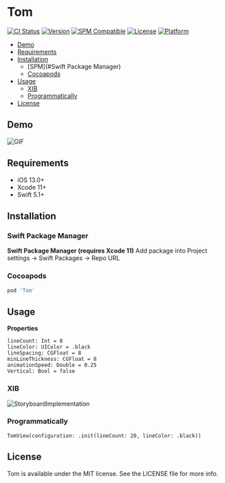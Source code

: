 # Tom

[![CI Status](https://github.com/Retro-Cartoons/Tom/workflows/Tom%20CI/badge.svg?branch=main)](https://github.com/Retro-Cartoons/Tom/actions)
[![Version](https://img.shields.io/cocoapods/v/Tom.svg)](https://github.com/Retro-Cartoons/Tom)
[![SPM Compatible](https://img.shields.io/badge/SPM-1.0.0-brightgreen.svg)](https://swift.org/package-manager)
[![License](https://img.shields.io/cocoapods/l/Tom.svg)](https://github.com/Retro-Cartoons/Tom)
[![Platform](https://img.shields.io/cocoapods/p/Tom.svg)](https://github.com/Retro-Cartoons/Tom)

- [Demo](#demo)
- [Requirements](#requirements)
- [Installation](#installation)
  - [SPM](#Swift Package Manager)
  - [Cocoapods](#cocoapods)
- [Usage](#usage)
  - [XIB](#xib)
  - [Programmatically](#programmatically)
- [License](#license)

## Demo

![GIF](https://media.giphy.com/media/OoC14F1Xz8QzmnCAeO/giphy.gif)

## Requirements

- iOS 13.0+
- Xcode 11+
- Swift 5.1+

## Installation

### Swift Package Manager

**Swift Package Manager (requires Xcode 11)**
Add package into Project settings -> Swift Packages -> Repo URL

### Cocoapods

```ruby
pod 'Tom'
```

## Usage

**Properties**
```
lineCount: Int = 8
lineColor: UIColor = .black
lineSpacing: CGFloat = 8
minLineThickness: CGFloat = 8
animationSpeed: Double = 0.25
Vertical: Bool = false
```

### XIB

![StoryboardImplementation](https://live.staticflickr.com/65535/51152721631_949e468489_m.jpg)

### Programmatically

```
TomView(configuration: .init(lineCount: 20, lineColor: .black))
```

## License

Tom is available under the MIT license. See the LICENSE file for more info.

